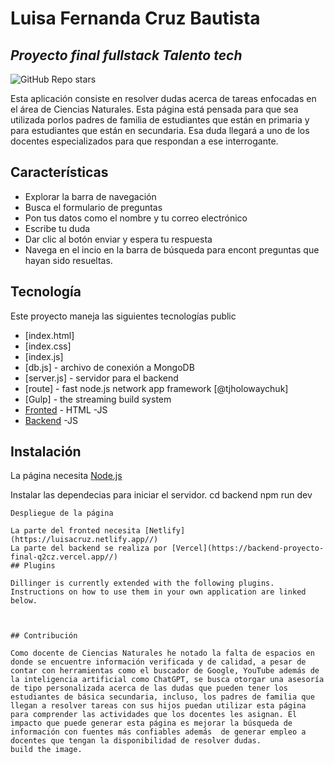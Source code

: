 # Luisa Fernanda Cruz Bautista
## _Proyecto final fullstack Talento tech_

![GitHub Repo stars](https://img.shields.io/github/stars/luisacruzb/Proyecto_final_fullstack.svg)


Esta aplicación consiste en resolver dudas acerca de tareas enfocadas en el área de Ciencias Naturales. Esta página está pensada para que sea utilizada porlos padres de familia de estudiantes que están en primaria y para estudiantes que están en secundaria. Esa duda llegará a uno de los docentes especializados para que respondan a ese interrogante.

## Características

- Explorar la barra de navegación
- Busca el formulario de preguntas
- Pon tus datos como el nombre y tu correo electrónico
- Escribe tu duda
- Dar clic al botón enviar y espera tu respuesta
- Navega en el incio  en la barra de búsqueda para encont preguntas que hayan sido resueltas.


## Tecnología

Este proyecto maneja las siguientes tecnologías
public
- [index.html] 
- [index.css] 
- [index.js] 
- [db.js] - archivo de conexión a MongoDB
- [server.js] - servidor para el backend
- [route] - fast node.js network app framework [@tjholowaychuk]
- [Gulp] - the streaming build system
- [Fronted](https://github.com/luisacruzb/Proyecto_final_fullstack/edit/main/readme.md) - HTML -JS 
- [Backend](https://github.com/luisacruzb/backend_proyecto_final) -JS 

## Instalación

La página necesita [Node.js](https://nodejs.org/) 

Instalar las dependecias para iniciar el servidor.
cd backend
npm run dev

```
Despliegue de la página 

La parte del fronted necesita [Netlify](https://luisacruz.netlify.app//) 
La parte del backend se realiza por [Vercel](https://backend-proyecto-final-q2cz.vercel.app//) 
## Plugins

Dillinger is currently extended with the following plugins.
Instructions on how to use them in your own application are linked below.

 

## Contribución

Como docente de Ciencias Naturales he notado la falta de espacios en donde se encuentre información verificada y de calidad, a pesar de contar con herramientas como el buscador de Google, YouTube además de la inteligencia artificial como ChatGPT, se busca otorgar una asesoría de tipo personalizada acerca de las dudas que pueden tener los estudiantes de básica secundaria, incluso, los padres de familia que llegan a resolver tareas con sus hijos puedan utilizar esta página para comprender las actividades que los docentes les asignan. El impacto que puede generar esta página es mejorar la búsqueda de información con fuentes más confiables además  de generar empleo a docentes que tengan la disponibilidad de resolver dudas.
build the image.






  
